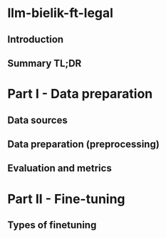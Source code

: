 # llm-bielik-ft-legal

## Introduction 

## Summary TL;DR

# Part I - Data preparation
## Data sources

## Data preparation (preprocessing)

## Evaluation and metrics

# Part II - Fine-tuning

## Types of finetuning


